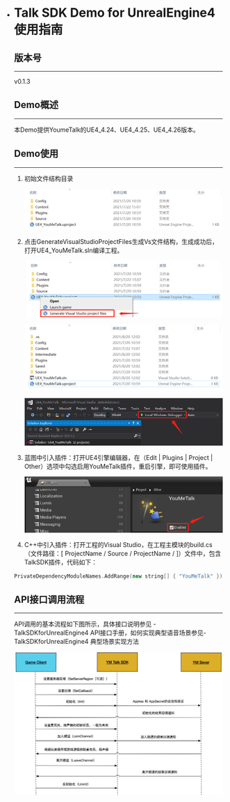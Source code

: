 - # Talk SDK Demo for UnrealEngine4 使用指南

  ## 版本号

  ***

  v0.1.3

  

  ## Demo概述

  ***

  本Demo提供YoumeTalk的UE4_4.24、UE4_4.25、UE4_4.26版本。

  

  ## Demo使用

  ***

  1. 初始文件结构目录

     ![image-20210820115826753](/Images/image_74.png)

  2. 点击GenerateVisualStudioProjectFiles生成Vs文件结构，生成成功后，打开UE4_YouMeTalk.sln编译工程。

     ![image-20210820120153351](/Images/image_75.png)
  
     ![image-20210820120235865](/Images/image_1.png)

     

     ![image-20210706110737713](/Images/image_3.png)
  
  3. 蓝图中引入插件：打开UE4引擎编辑器，在（Edit | Plugins | Project | Other）选项中勾选启用YouMeTalk插件，重启引擎，即可使用插件。

     ![image-20210706111009744](/Images/image_4.png)

  4. C++中引入插件：打开工程的Visual Studio，在工程主模块的build.cs（文件路径：[ ProjectName / Source / ProjectName / ]）文件中，包含TalkSDK插件，代码如下：
  
  ```C++
  PrivateDependencyModuleNames.AddRange(new string[] { "YouMeTalk" });
  ```
  
  ## API接口调用流程
  
  ***
  
  API调用的基本流程如下图所示，具体接口说明参见 -TalkSDKforUnrealEngine4 API接口手册，如何实现典型语音场景参见-TalkSDKforUnrealEngine4 典型场景实现方法
  
  ![img](/Images/image_5.png)
  
  